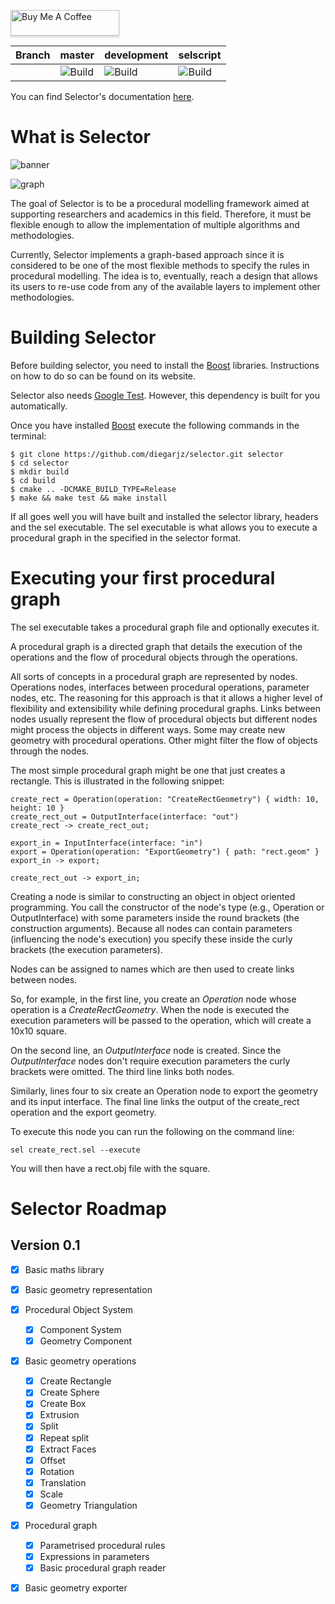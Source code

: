 <a href="https://www.buymeacoffee.com/diegoarjz" target="_blank"><img src="https://www.buymeacoffee.com/assets/img/custom_images/orange_img.png" alt="Buy Me A Coffee" style="height: 41px !important;width: 174px !important;box-shadow: 0px 3px 2px 0px rgba(190, 190, 190, 0.5) !important;-webkit-box-shadow: 0px 3px 2px 0px rgba(190, 190, 190, 0.5) !important;" ></a>

| Branch | master| development | selscript |
|--------|-------|-------------|-----------|
| | ![Build](https://github.com/diegoarjz/selector/workflows/Build/badge.svg?branch=master) | ![Build](https://github.com/diegoarjz/selector/workflows/Build/badge.svg?branch=development) | ![Build](https://github.com/diegoarjz/selector/workflows/Build/badge.svg?branch=selscript) |

You can find Selector's documentation [here](https://diegoarjz.github.io/selector).

# What is Selector

![banner](https://user-images.githubusercontent.com/6498824/68999381-481b2f80-08b7-11ea-8259-05bbc2b0a454.png)

![graph](https://user-images.githubusercontent.com/6498824/68999389-5bc69600-08b7-11ea-93f0-c16b6dabc04a.png)

The goal of Selector is to be a procedural modelling framework aimed at
supporting researchers and academics in this field. Therefore, it must be
flexible enough to allow the implementation of multiple algorithms and
methodologies.

Currently, Selector implements a graph-based approach since it is considered to
be one of the most flexible methods to specify the rules in procedural
modelling. The idea is to, eventually, reach a design that allows its users to
re-use code from any of the available layers to implement other methodologies.

# Building Selector

Before building selector, you need to install the
[Boost](https://www.boost.org) libraries. Instructions on how to do so can be
found on its website.

Selector also needs [Google Test](https://github.com/google/googletest).
However, this dependency is built for you automatically.

Once you have installed [Boost](https://www.boost.org) execute the following
commands in the terminal:

```
$ git clone https://github.com/diegarjz/selector.git selector
$ cd selector
$ mkdir build
$ cd build
$ cmake .. -DCMAKE_BUILD_TYPE=Release
$ make && make test && make install
```

If all goes well you will have built and installed the selector library,
headers and the sel executable. The sel executable is what
allows you to execute a procedural graph in the specified in the selector
format.

# Executing your first procedural graph

The sel executable takes a procedural graph file and optionally executes it.

A procedural graph is a directed graph that details the execution of the
operations and the flow of procedural objects through the operations.

All sorts of concepts in a procedural graph are represented by nodes.
Operations nodes, interfaces between procedural operations, parameter nodes, etc. The reasoning
for this approach is that it allows a higher level of flexibility and
extensibility while defining procedural graphs. Links between nodes usually
represent the flow of procedural objects but different nodes might process the
objects in different ways. Some may create new geometry with procedural
operations. Other might filter the flow of objects through the nodes.

The most simple procedural graph might be one that just creates a rectangle.
This is illustrated in the following snippet:

```
create_rect = Operation(operation: "CreateRectGeometry") { width: 10, height: 10 }
create_rect_out = OutputInterface(interface: "out")
create_rect -> create_rect_out;

export_in = InputInterface(interface: "in")
export = Operation(operation: "ExportGeometry") { path: "rect.geom" }
export_in -> export;

create_rect_out -> export_in;
```

Creating a node is similar to constructing an object in object oriented
programming. You call the constructor of the node's type (e.g., Operation or
OutputInterface) with some parameters inside the round brackets (the
construction arguments). Because all nodes can contain parameters (influencing
the node's execution) you specify these inside the curly brackets (the
execution parameters).

Nodes can be assigned to names which are then used to create links between
nodes.

So, for example, in the first line, you create an _Operation_ node whose
operation is a _CreateRectGeometry_. When the node is executed the execution
parameters will be passed to the operation, which will create a 10x10 square.

On the second line, an _OutputInterface_ node is created. Since the
_OutputInterface_ nodes don't require execution parameters the curly brackets
were omitted. The third line links both nodes.

Similarly, lines four to six create an Operation node to export the geometry
and its input interface. The final line links the output of the create_rect
operation and the export geometry.

To execute this node you can run the following on the command line:

```
sel create_rect.sel --execute
```

You will then have a rect.obj file with the square.

# Selector Roadmap

## Version 0.1

- [x] Basic maths library
- [x] Basic geometry representation
- [x] Procedural Object System
    - [x] Component System
    - [x] Geometry Component
- [x] Basic geometry operations
    - [x] Create Rectangle
    - [x] Create Sphere
    - [x] Create Box
    - [x] Extrusion
    - [x] Split
    - [x] Repeat split
    - [x] Extract Faces
    - [x] Offset
    - [x] Rotation
    - [x] Translation
    - [x] Scale
    - [x] Geometry Triangulation
- [x] Procedural graph
    - [x] Parametrised procedural rules
    - [x] Expressions in parameters
    - [x] Basic procedural graph reader
- [x] Basic geometry exporter

